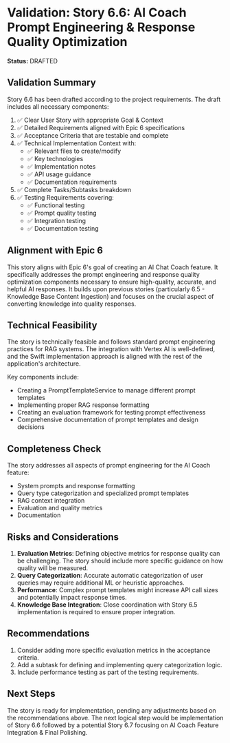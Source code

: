 # Validation: Story 6.6: AI Coach Prompt Engineering & Response Quality Optimization

**Status:** DRAFTED

## Validation Summary

Story 6.6 has been drafted according to the project requirements. The draft includes all necessary components:

1. ✅ Clear User Story with appropriate Goal & Context
2. ✅ Detailed Requirements aligned with Epic 6 specifications
3. ✅ Acceptance Criteria that are testable and complete
4. ✅ Technical Implementation Context with:
   - ✅ Relevant files to create/modify
   - ✅ Key technologies 
   - ✅ Implementation notes
   - ✅ API usage guidance
   - ✅ Documentation requirements
5. ✅ Complete Tasks/Subtasks breakdown
6. ✅ Testing Requirements covering:
   - ✅ Functional testing
   - ✅ Prompt quality testing
   - ✅ Integration testing
   - ✅ Documentation testing

## Alignment with Epic 6

This story aligns with Epic 6's goal of creating an AI Chat Coach feature. It specifically addresses the prompt engineering and response quality optimization components necessary to ensure high-quality, accurate, and helpful AI responses. It builds upon previous stories (particularly 6.5 - Knowledge Base Content Ingestion) and focuses on the crucial aspect of converting knowledge into quality responses.

## Technical Feasibility

The story is technically feasible and follows standard prompt engineering practices for RAG systems. The integration with Vertex AI is well-defined, and the Swift implementation approach is aligned with the rest of the application's architecture.

Key components include:
- Creating a PromptTemplateService to manage different prompt templates
- Implementing proper RAG response formatting
- Creating an evaluation framework for testing prompt effectiveness
- Comprehensive documentation of prompt templates and design decisions

## Completeness Check

The story addresses all aspects of prompt engineering for the AI Coach feature:
- System prompts and response formatting
- Query type categorization and specialized prompt templates
- RAG context integration
- Evaluation and quality metrics
- Documentation

## Risks and Considerations

1. **Evaluation Metrics**: Defining objective metrics for response quality can be challenging. The story should include more specific guidance on how quality will be measured.
2. **Query Categorization**: Accurate automatic categorization of user queries may require additional ML or heuristic approaches.
3. **Performance**: Complex prompt templates might increase API call sizes and potentially impact response times.
4. **Knowledge Base Integration**: Close coordination with Story 6.5 implementation is required to ensure proper integration.

## Recommendations

1. Consider adding more specific evaluation metrics in the acceptance criteria.
2. Add a subtask for defining and implementing query categorization logic.
3. Include performance testing as part of the testing requirements.

## Next Steps

The story is ready for implementation, pending any adjustments based on the recommendations above. The next logical step would be implementation of Story 6.6 followed by a potential Story 6.7 focusing on AI Coach Feature Integration & Final Polishing. 